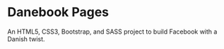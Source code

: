 # Danebook Pages

An HTML5, CSS3, Bootstrap, and SASS project to build Facebook with a Danish twist.